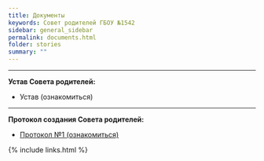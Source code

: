 ```yaml
---
title: Документы
keywords: Совет родителей ГБОУ №1542
sidebar: general_sidebar
permalink: documents.html
folder: stories
summary: ""
---
```


<!-- <p><img src="{{ "images/gym1542.jpeg" }}" alt="ГБОУ Школа №1542"/></p> <img src="{{ "images/01_protokol.jpeg" }}" alt="Протокол №1, страница 1"/> -->

***

**Устав Совета родителей:**

- Устав (ознакомиться)

***

**Протокол создания Совета родителей:**

- [Протокол №1 (ознакомиться)](images/protokol_new.pdf) 




{% include links.html %}
